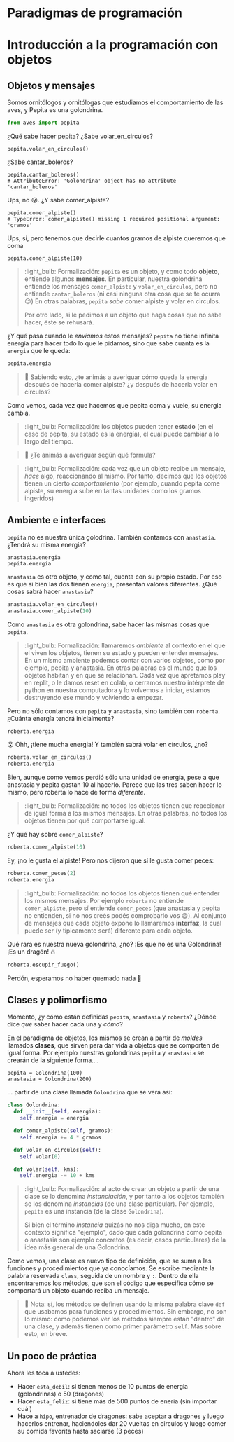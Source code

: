 # Paradigmas de programación

# Introducción a la programación con objetos

## Objetos y mensajes

Somos ornitólogos y ornitólogas que estudiamos el comportamiento de las aves, y Pepita es una golondrina.

```python
from aves import pepita
```

¿Qué sabe hacer pepita? ¿Sabe volar_en_circulos?

```
pepita.volar_en_circulos()
```

¿Sabe cantar_boleros?

```
pepita.cantar_boleros()
# AttributeError: 'Golondrina' object has no attribute 'cantar_boleros'
```

Ups, no :stuck_out_tongue:. ¿Y sabe comer_alpiste?

```
pepita.comer_alpiste()
# TypeError: comer_alpiste() missing 1 required positional argument: 'gramos'
```

Ups, sí, pero tenemos que decirle cuantos gramos de alpiste queremos que coma

```
pepita.comer_alpiste(10)
```

> :light_bulb: Formalización: `pepita` es un objeto, y como todo **objeto**, entiende algunos **mensajes**.
> En particular, nuestra golondrina entiende los mensajes `comer_alpiste` y `volar_en_circulos`,
> pero no entiende `cantar_boleros` (ni casi ninguna otra cosa que se te ocurra :wink:)
> En otras palabras, `pepita` _sabe_ comer alpiste y volar en circulos.
>
> Por otro lado, si le pedimos a un objeto que haga cosas que no sabe hacer, éste se rehusará.

¿Y qué pasa cuando le _enviamos_ estos mensajes? `pepita` no tiene infinita energía para hacer todo lo que le pidamos, sino que sabe cuanta es la `energia` que le queda:

```python
pepita.energia
```

> :dart: Sabiendo esto, ¿te animás a averiguar cómo queda la energia después de hacerla comer alpiste? ¿y después de hacerla volar en círculos?

Como vemos, cada vez que hacemos que pepita coma y vuele, su energia cambia.

> :light_bulb: Formalización: los objetos pueden tener **estado** (en el caso de pepita, su estado es la energía), el cual puede cambiar a lo largo del tiempo.

> :dart: ¿Te animás a averiguar según qué formula?

> :light_bulb: Formalización: cada vez que un objeto recibe un mensaje, _hace_ algo, reaccionando al mismo. Por tanto, decimos que los objetos tienen un cierto _comportamiento_ (por ejemplo, cuando pepita come alpiste, su energia sube en tantas unidades como los gramos ingeridos)

## Ambiente e interfaces

`pepita` no es nuestra única golodrina. También contamos con `anastasia`. ¿Tendrá su misma energia?

```
anastasia.energia
pepita.energia
```

`anastasia` es otro objeto, y como tal, cuenta con su propio estado. Por eso es que si bien las dos tienen `energia`, presentan valores diferentes. ¿Qué cosas sabrá hacer `anastasia`?



```python
anastasia.volar_en_circulos()
anastasia.comer_alpiste(10)
```

Como `anastasia` es otra golondrina, sabe hacer las mismas cosas que `pepita`.

> :light_bulb: Formalización: llamaremos _ambiente_ al contexto en el que el viven los objetos, tienen su estado y pueden entender mensajes. En un mismo ambiente podemos contar con varios objetos, como por ejemplo, pepita y anastasia. En otras palabras es el mundo que los objetos habitan y en que se relacionan. Cada vez que apretamos play en replit, o le damos reset en colab, o cerramos nuestro intérprete de python en nuestra computadora y lo volvemos a iniciar, estamos destruyendo ese mundo y volviendo a empezar.

Pero no sólo contamos con `pepita` y `anastasia`, sino también con `roberta`. ¿Cuánta energía tendrá inicialmente?

```python
roberta.energia
```

:open_mouth: Ohh, ¡tiene mucha energia! Y también sabrá volar en círculos, ¿no?

```python
roberta.volar_en_circulos()
roberta.energia
```

Bien, aunque como vemos perdió sólo una unidad de energía, pese a que anastasia y pepita gastan 10 al hacerlo.
Parece que las tres saben hacer lo mismo, pero roberta lo hace de forma _diferente_.

> :light_bulb: Formalización: no todos los objetos tienen que reaccionar de igual forma a los mismos mensajes. En otras palabras, no todos los objetos tienen por qué comportarse igual.

¿Y qué hay sobre `comer_alpiste`?

```python
roberta.comer_alpiste(10)
```

Ey, ¡no le gusta el alpiste! Pero nos dijeron que sí le gusta comer peces:

```python
roberta.comer_peces(2)
roberta.energia
```

> :light_bulb: Formalización: no todos los objetos tienen qué entender los mismos mensajes. Por ejemplo `roberta` no entiende `comer_alpiste`, pero sí entiende `comer_peces` (que anastasia y pepita no entienden, si no nos creés podés comprobarlo vos :smile:). Al conjunto de mensajes que cada objeto expone lo llamaremos **interfaz**, la cual puede ser (y típicamente será) diferente para cada objeto.

Qué rara es nuestra nueva golondrina, ¿no? ¡Es que no es una Golondrina! ¡Es un dragón! :fire:

```python
roberta.escupir_fuego()
```

Perdón, esperamos no haber quemado nada :see_no_evil:


## Clases y polimorfismo

Momento, ¿y cómo están definidas `pepita`, `anastasia`  y `roberta`? ¿Dónde dice _qué_ saber hacer cada una y _cómo_?

En el paradigma de objetos, los mismos se crean a partir de _moldes_ llamados **clases**, que sirven para dar vida a objetos que se comporten de igual forma. Por ejemplo nuestras golondrinas `pepita` y `anastasia` se crearán de la siguiente forma....

```
pepita = Golondrina(100)
anastasia = Golondrina(200)
```

... partir de una clase llamada `Golondrina` que se verá así:


```python
class Golondrina:
  def __init__(self, energia):
    self.energia = energia

  def comer_alpiste(self, gramos):
    self.energia += 4 * gramos

  def volar_en_circulos(self):
    self.volar(0)

  def volar(self, kms):
    self.energia -= 10 + kms
```


> :light_bulb: Formalización: al acto de crear un objeto a partir de una clase se lo denomina _instanciación_, y por tanto a los objetos también se los denomina _instancias_ (de una clase particular). Por ejemplo, `pepita`  es una instancia (de la clase `Golondrina`).
>
> Si bien el término _instancia_ quizás no nos diga mucho, en este contexto significa "ejemplo", dado que cada golondrina como pepita o anastasia son ejemplo concretos (es decir, casos particulares) de la idea más general de una Golondrina.

Como vemos, una clase es nuevo tipo de definición, que se suma a las funciones y procedimientos que ya conocíamos. Se escribe mediante la palabra reservada `class`, seguida de un nombre y `:`. Dentro de ella encontraremos los métodos, que son el código que especifica cómo se comportará un objeto cuando reciba un mensaje.

> :memo: Nota: sí, los métodos se definen usando la misma palabra clave `def` que usabamos para funciones y procedimientos. Sin embargo, no son lo mismo: como podemos ver los métodos siempre están "dentro" de una clase, y además tienen como primer parámetro `self`. Más sobre esto, en breve.

## Un poco de práctica

Ahora les toca a ustedes: 

* Hacer `esta_debil`: si tienen menos de 10 puntos de energia (golondrinas) o 50 (dragones)
* Hacer `esta_feliz`: si tiene más de 500 puntos de eneria (sin importar cuál)
* Hace a `hipo`, entrenador de dragones: sabe aceptar a dragones y luego hacerlos entrenar, haciendoles dar 20 vueltas en circulos y luego comer su comida favorita hasta saciarse (3 peces)
















